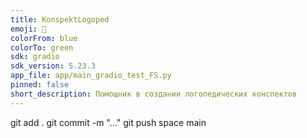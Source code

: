 ```yaml
---
title: KonspektLogoped
emoji: 🚀
colorFrom: blue
colorTo: green
sdk: gradio
sdk_version: 5.23.3
app_file: app/main_gradio_test_FS.py
pinned: false
short_description: Помощник в создании логопедических конспектов
---
```



git add .
git commit -m "..."
git push space main